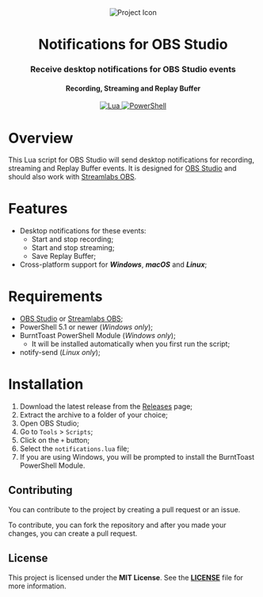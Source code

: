 <div align="center"><img src="icon.ico" alt="Project Icon"></img></div>
<h1 align="center">Notifications for OBS Studio</h1>
<h3 align="center">Receive desktop notifications for OBS Studio events</h3>
<h4 align="center">Recording, Streaming and Replay Buffer</h4>
<p></p>
<p align="center">
<a href="https://www.lua.org/"><img src="https://img.shields.io/badge/Lua-2C2D72?style=for-the-badge&logo=lua&logoColor=white" alt="Lua">
<a href="https://learn.microsoft.com/en-us/powershell/"><img src="https://img.shields.io/badge/Powershell-2CA5E0?style=for-the-badge&logo=powershell&logoColor=white" alt="PowerShell">
</a></p>

# Overview
This Lua script for OBS Studio will send desktop notifications for recording, streaming and Replay Buffer events.
It is designed for [OBS Studio](https://obsproject.com/) and should also work with [Streamlabs OBS](https://streamlabs.com/).

# Features
- Desktop notifications for these events:
  - Start and stop recording;
  - Start and stop streaming;
  - Save Replay Buffer;
- Cross-platform support for ***Windows***, ***macOS*** and ***Linux***;

# Requirements
- [OBS Studio](https://obsproject.com/) or [Streamlabs OBS](https://streamlabs.com/);
- PowerShell 5.1 or newer (*Windows only*);
- BurntToast PowerShell Module (*Windows only*);
    - It will be installed automatically when you first run the script;
- notify-send (*Linux only*);

# Installation
1. Download the latest release from the [Releases](https://github.com/CoccodrillooXDS/OBS-Notifications/releases) page;
2. Extract the archive to a folder of your choice;
3. Open OBS Studio;
4. Go to `Tools` > `Scripts`;
5. Click on the `+` button;
6. Select the `notifications.lua` file;
7. If you are using Windows, you will be prompted to install the BurntToast PowerShell Module.

## Contributing
You can contribute to the project by creating a pull request or an issue.

To contribute, you can fork the repository and after you made your changes, you can create a pull request.

## License
This project is licensed under the **MIT License**. See the **[LICENSE](LICENSE)** file for more information.